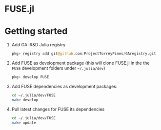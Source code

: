 # FUSE.jl

Getting started
===============

1. Add GA IR&D Julia registry
    ```julia
    pkg> registry add git@github.com:ProjectTorreyPines/GAregistry.git
    ```

2. Add FUSE as development package (this will clone FUSE.jl in the the `FUSE` development folders under `~/.julia/dev`)
    ```julia
    pkg> develop FUSE
    ```
    
3. Add FUSE dependencies as development packages:
    ```bash
    cd ~/.julia/dev/FUSE
    make develop
    ```

3. Pull latest changes for FUSE its dependencies
    ```bash
    cd ~/.julia/dev/FUSE
    make update
    ```
